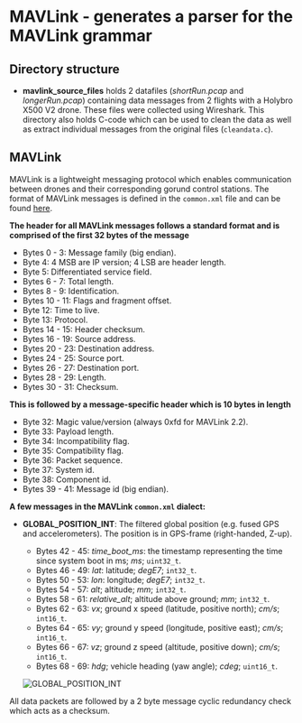 # MAVLink - generates a parser for the MAVLink grammar

## Directory structure

* **mavlink\_source\_files** holds 2 datafiles (*shortRun.pcap* and *longerRun.pcap*) containing data messages from 2 flights with a Holybro X500 V2 drone. These files were collected using Wireshark. This directory also holds C-code which can be used to clean the data as well as extract individual messages from the original files (`cleandata.c`).
	
## MAVLink
MAVLink is a lightweight messaging protocol which enables communication between drones and their corresponding gorund control stations.
The format of MAVLink messages is defined in the `common.xml` file and can be found [here](https://mavlink.io/en/messages/common.html).

**The header for all MAVLink messages follows a standard format and is comprised of the first 32 bytes of the message**

* Bytes 0 - 3: Message family (big endian).
* Byte 4: 4 MSB are IP version; 4 LSB are header length.
* Byte 5: Differentiated service field.
* Bytes 6 - 7: Total length.
* Bytes 8 - 9: Identification.
* Bytes 10 - 11: Flags and fragment offset.
* Byte 12: Time to live.
* Byte 13: Protocol.
* Bytes 14 - 15: Header checksum.
* Bytes 16 - 19: Source address.
* Bytes 20 - 23: Destination address.
* Bytes 24 - 25: Source port.
* Bytes 26 - 27: Destination port.
* Bytes 28 - 29: Length.
* Bytes 30 - 31: Checksum.

**This is followed by a message-specific header which is 10 bytes in length**

* Byte 32: Magic value/version (always 0xfd for MAVLink 2.2).
* Byte 33: Payload length.
* Byte 34: Incompatibility flag.
* Byte 35: Compatibility flag.
* Byte 36: Packet sequence.
* Byte 37: System id.
* Byte 38: Component id.
* Bytes 39 - 41: Message id (big endian).

**A few messages in the MAVLink `common.xml` dialect:**
* **GLOBAL_POSITION_INT**: The filtered global position (e.g. fused GPS and accelerometers). The position is in GPS-frame (right-handed, Z-up).
  * Bytes 42 - 45: *time_boot_ms*: the timestamp representing the time since system boot in ms; *ms*; `uint32_t`.
  * Bytes 46 - 49: *lat*: latitude; *degE7*; `int32_t`.
  * Bytes 50 - 53: *lon*: longitude; *degE7*; `int32_t`.
  * Bytes 54 - 57: *alt*; altitude; *mm*; `int32_t`.
  * Bytes 58 - 61: *relative_alt*; altitude above ground; *mm*; `int32_t`.
  * Bytes 62 - 63: *vx*; ground x speed (latitude, positive north); *cm/s*; `int16_t`.
  * Bytes 64 - 65: *vy*; ground y speed (longitude, positive east); *cm/s*; `int16_t`.
  * Bytes 66 - 67: *vz*; ground z speed (altitude, positive down); *cm/s*; `int16_t`.
  * Bytes 68 - 69: *hdg*; vehicle heading (yaw angle); *cdeg*; `uint16_t`.
  
  ![GLOBAL_POSITION_INT](./.images/GPSImage.jpg)
	
All data packets are followed by a 2 byte message cyclic redundancy check which acts as a checksum.
